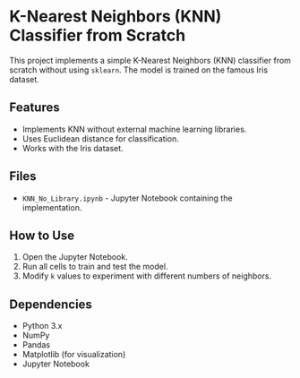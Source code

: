 # K-Nearest Neighbors (KNN) Classifier from Scratch

This project implements a simple K-Nearest Neighbors (KNN) classifier from scratch without using `sklearn`. The model is trained on the famous Iris dataset.

## Features
- Implements KNN without external machine learning libraries.
- Uses Euclidean distance for classification.
- Works with the Iris dataset.

## Files
- `KNN_No_Library.ipynb` - Jupyter Notebook containing the implementation.

## How to Use
1. Open the Jupyter Notebook.
2. Run all cells to train and test the model.
3. Modify `k` values to experiment with different numbers of neighbors.

## Dependencies
- Python 3.x
- NumPy
- Pandas
- Matplotlib (for visualization)
- Jupyter Notebook
